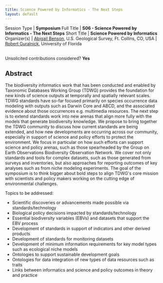 ```yaml
---
title: Science Powered by Informatics - The Next Steps
layout: default
---
```


Session Type | **Symposium**
Full Title   | **S06 - Science Powered by Informatics - The Next Steps**
Short Title  | **Science Powered by Informatics**
Organizer(s) | [Abigail Benson](albenson@usgs.gov), U.S. Geological Survey, Ft. Collins, CO, USA
             | [Robert Guralnick](rguralnick@flmnh.ufl.edu), University of Florida


<p><br />Unsolicited contributions considered? <strong>Yes</strong></p>


## Abstract  

The biodiversity informatics work that has been conducted and enabled by Taxonomic Databases Working Group (TDWG) provides the foundation for new kinds of science outputs at temporally and spatially relevant scales.  TDWG standards have so-far focused primarily on species occurrence data modeling with outputs such as Darwin Core and ABCD, and the associated evidence about those occurrences e.g. multimedia resources.  The next step is to extend standards work into new arenas that align more fully with the models that generate biodiversity knowledge.  We propose to bring together the TDWG community to discuss how current standards are being extended, and how new developments are occurring across our community, especially in support of science and policy efforts to protect the environment.  We focus in particular on how such efforts can support science and policy arenas, such as those spearheaded by the Group on Earth Observations Biodiversity Observation Network.  We cover not only standards and tools for complex datasets, such as those generated from surveys and inventories, but also approaches for reporting outcomes of key analyses such as from niche modeling experiments.  The goal of the symposium is to think bigger about bold steps to align TDWG's core mission with scientists and policy makers working on the cutting edge of environmental challenges. 
 
Topics to be addressed:

* Scientific discoveries or advancements made possible via standards/technology  
* Biological policy decisions impacted by standards/technology  
* Essential biodiversity variables (EBVs) and datasets that support the EBV process  
* Development of standards in support of indicators and other derived products  
* Development of standards for monitoring datasets  
* Development of minimum information requirements for key model types such as ecological niche models  
* Ontologies to support sustainable development goals  
* Ontologies for data integration of new types of data resources such as traits  
* Links between informatics and science and policy outcomes in theory and practice  

